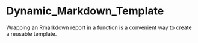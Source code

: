 # Dynamic_Markdown_Template
Wrapping an Rmarkdown report in a function is a convenient way to create a reusable template.
